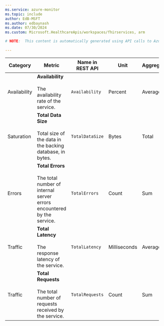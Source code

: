 ```yaml
---
ms.service: azure-monitor
ms.topic: include
author: EdB-MSFT
ms.author: edbaynash
ms.date: 07/30/2024
ms.custom: Microsoft.HealthcareApis/workspaces/fhirservices, arm

# NOTE:  This content is automatically generated using API calls to Azure. Any edits made on these files will be overwritten in the next run of the script. 
 
---
```



|Category|Metric|Name in REST API|Unit|Aggregation|Dimensions|Time Grains|DS Export|
|---|---|---|---|---|---|---|---|
|Availability|**Availability**<br><br>The availability rate of the service. |`Availability` |Percent |Average |\<none\>|PT1M |Yes|
|Saturation|**Total Data Size**<br><br>Total size of the data in the backing database, in bytes. |`TotalDataSize` |Bytes |Total |\<none\>|PT1M |Yes|
|Errors|**Total Errors**<br><br>The total number of internal server errors encountered by the service. |`TotalErrors` |Count |Sum |`Protocol`, `StatusCode`, `StatusCodeClass`, `StatusCodeText`|PT1M |Yes|
|Traffic|**Total Latency**<br><br>The response latency of the service. |`TotalLatency` |Milliseconds |Average |`Protocol`|PT1M |Yes|
|Traffic|**Total Requests**<br><br>The total number of requests received by the service. |`TotalRequests` |Count |Sum |`Protocol`|PT1M |Yes|